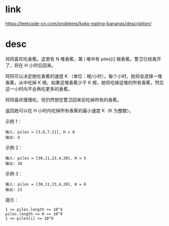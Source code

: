 # link

https://leetcode-cn.com/problems/koko-eating-bananas/description/

# desc


珂珂喜欢吃香蕉。这里有 N 堆香蕉，第 i 堆中有 piles[i] 根香蕉。警卫已经离开了，将在 H 小时后回来。

珂珂可以决定她吃香蕉的速度 K （单位：根/小时）。每个小时，她将会选择一堆香蕉，从中吃掉 K 根。如果这堆香蕉少于 K 根，她将吃掉这堆的所有香蕉，然后这一小时内不会再吃更多的香蕉。  

珂珂喜欢慢慢吃，但仍然想在警卫回来前吃掉所有的香蕉。

返回她可以在 H 小时内吃掉所有香蕉的最小速度 K（K 为整数）。

示例 1：

```
输入: piles = [3,6,7,11], H = 8
输出: 4
```

示例 2：

```
输入: piles = [30,11,23,4,20], H = 5
输出: 30
```

示例 3：

```
输入: piles = [30,11,23,4,20], H = 6
输出: 23
```
 

提示：

```
1 <= piles.length <= 10^4
piles.length <= H <= 10^9
1 <= piles[i] <= 10^9
```